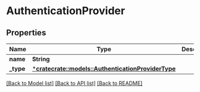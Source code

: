 # AuthenticationProvider

## Properties
Name | Type | Description | Notes
------------ | ------------- | ------------- | -------------
**name** | **String** |  | [optional] 
**_type** | [***cratecrate::models::AuthenticationProviderType**](AuthenticationProviderType.md) |  | [optional] 

[[Back to Model list]](../README.md#documentation-for-models) [[Back to API list]](../README.md#documentation-for-api-endpoints) [[Back to README]](../README.md)


